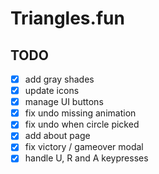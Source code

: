 # Triangles.fun

## TODO

- [x] add gray shades
- [x] update icons
- [x] manage UI buttons
- [x] fix undo missing animation
- [x] fix undo when circle picked
- [x] add about page
- [x] fix victory / gameover modal
- [x] handle U, R and A keypresses

